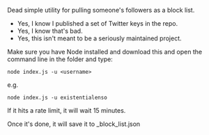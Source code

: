 Dead simple utility for pulling someone's followers as a block list.

* Yes, I know I published a set of Twitter keys in the repo.
* Yes, I know that's bad.
* Yes, this isn't meant to be a seriously maintained project.

Make sure you have Node installed and download this and open the command line in the folder and type:

    node index.js -u <username>

e.g.

    node index.js -u existentialenso

If it hits a rate limit, it will wait 15 minutes.

Once it's done, it will save it to <username>_block_list.json
